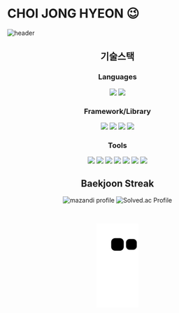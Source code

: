 # CHOI JONG HYEON 😉

![header](https://capsule-render.vercel.app/api?type=waving&color=auto&height=300&section=header&desc=WELCOME!&descSize=60&animation=fadeIn&reversal=true&descAlign=80)




<div align="center">
  
  ## 기술스택
  ### **Languages**

  <img src="https://img.shields.io/badge/Java-007396?style=plastic&logo=Java&logoColor=white"/> 
  <img src="https://img.shields.io/badge/Python-3776AB?style=plastic&logo=python&logoColor=white"/>
  
  ### **Framework/Library**

  <img src="https://img.shields.io/badge/springboot-6DB33F?style=plastic&logo=springboot&logoColor=white"/>
  <img src="https://img.shields.io/badge/Django-092E20?style=plastic&logo=django&logoColor=white"/>
  <img src="https://img.shields.io/badge/React-61DAFB?style=plastic&logo=react&logoColor=white"/>
  <img src="https://img.shields.io/badge/Vue.js-4FC08D?style=plastic&logo=vue.js&logoColor=white"/>

  ### **Tools**

  <img src="https://img.shields.io/badge/Intellij-000000?style=plastic&logo=intellijidea&logoColor=white"/> 
  <img src="https://img.shields.io/badge/pycharm-000000?style=plastic&logo=pycharm&logoColor=white"/> 
  <img src="https://img.shields.io/badge/Git-F05032?style=plastic&logo=Git&logoColor=white"/> 
  <img src="https://img.shields.io/badge/jira-0052CC?style=plastic&logo=jira&logoColor=white"/> 
  <img src="https://img.shields.io/badge/PostMan-FF6C37?style=plastic&logo=PostMan&logoColor=white"/>
  <img src="https://img.shields.io/badge/Figma-F24E1E?style=plastic&logo=figma&logoColor=white"/>
  <img src="https://img.shields.io/badge/Swagger-85EA2D?style=plastic&logo=swagger&logoColor=white"/>
  
  <br>
  
  ## Baekjoon Streak
  
  ![mazandi profile](http://mazandi.herokuapp.com/api?handle=chn9801&theme=warm)  ![Solved.ac Profile](http://mazassumnida.wtf/api/v2/generate_badge?boj=chn9801)
  
  <br>
  
  ![snake gif](https://github.com/JonghyeonC/JonghyeonC/blob/output/github-contribution-grid-snake.svg)
  
</div>


<!--
**JonghyeonC/JonghyeonC** is a ✨ _special_ ✨ repository because its `README.md` (this file) appears on your GitHub profile.

Here are some ideas to get you started:
- 🔭 I’m currently working on ...
- 🌱 I’m currently learning ...
- 👯 I’m looking to collaborate on ...
- 🤔 I’m looking for help with ...
- 💬 Ask me about ...
- 📫 How to reach me: ...
- 😄 Pronouns: ...
- ⚡ Fun fact: ...
-->
